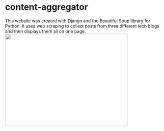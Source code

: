 # content-aggregator
This website was created with Django and the Beautiful Soup library for Python. It uses web scraping to collect posts from three different tech blogs and then displays them all on one page.
<br>
<img src='https://user-images.githubusercontent.com/50201165/113705217-03ea2400-9692-11eb-84b2-f04e8c759209.jpg' width='400' height='300'>
